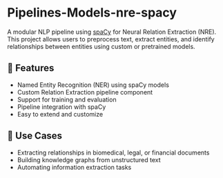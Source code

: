 # Pipelines-Models-nre-spacy

A modular NLP pipeline using [spaCy](https://spacy.io/) for Neural Relation Extraction (NRE). This project allows users to preprocess text, extract entities, and identify relationships between entities using custom or pretrained models.

## 🚀 Features

- Named Entity Recognition (NER) using spaCy models
- Custom Relation Extraction pipeline component
- Support for training and evaluation
- Pipeline integration with spaCy
- Easy to extend and customize

## 🧠 Use Cases

- Extracting relationships in biomedical, legal, or financial documents
- Building knowledge graphs from unstructured text
- Automating information extraction tasks

